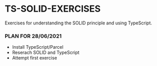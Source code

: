 # TS-SOLID-EXERCISES
Exercises for understanding the SOLID principle and using TypeScript.
### PLAN FOR 28/06/2021
- Install TypeScript/Parcel
- Reserach SOLID and TypeScript
- Attempt first exercise
